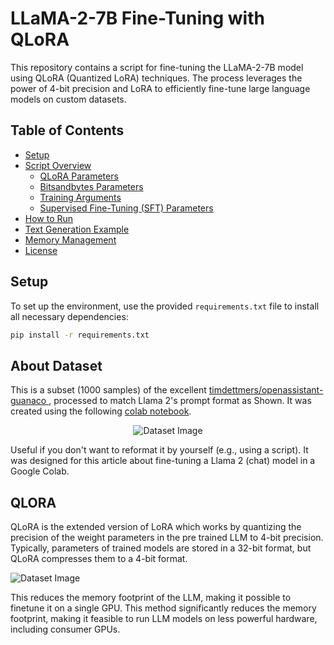 # LLaMA-2-7B Fine-Tuning with QLoRA

This repository contains a script for fine-tuning the LLaMA-2-7B model using QLoRA (Quantized LoRA) techniques. The process leverages the power of 4-bit precision and LoRA to efficiently fine-tune large language models on custom datasets.

## Table of Contents

- [Setup](#setup)
- [Script Overview](#script-overview)
  - [QLoRA Parameters](#qlora-parameters)
  - [Bitsandbytes Parameters](#bitsandbytes-parameters)
  - [Training Arguments](#training-arguments)
  - [Supervised Fine-Tuning (SFT) Parameters](#supervised-fine-tuning-sft-parameters)
- [How to Run](#how-to-run)
- [Text Generation Example](#text-generation-example)
- [Memory Management](#memory-management)
- [License](#license)

## Setup

To set up the environment, use the provided `requirements.txt` file to install all necessary dependencies:

```bash
pip install -r requirements.txt
```

## About Dataset
This is a subset (1000 samples) of the excellent [timdettmers/openassistant-guanaco ](https://huggingface.co/datasets/mlabonne/guanaco-llama2-1k), processed to match Llama 2's prompt format as Shown. It was created using the following [colab notebook](https://colab.research.google.com/drive/1Ad7a9zMmkxuXTOh1Z7-rNSICA4dybpM2?usp=sharing).

<div align="center">
  <img src="https://github.com/user-attachments/assets/85d98b25-aa9f-4b82-adcd-3eef90be1dab" alt="Dataset Image" />
</div>


Useful if you don't want to reformat it by yourself (e.g., using a script). It was designed for this article about fine-tuning a Llama 2 (chat) model in a Google Colab.

## QLORA
QLoRA is the extended version of LoRA which works by quantizing the precision of the weight parameters in the pre trained LLM to 4-bit precision. Typically, parameters of trained models are stored in a 32-bit format, but QLoRA compresses them to a 4-bit format.
<div align='centre'>
  <img src="https://github.com/user-attachments/assets/be7134d1-f37e-4e7f-a6f0-6bacebb2be22" alt="Dataset Image" />
</div>
  
This reduces the memory footprint of the LLM, making it possible to finetune it on a single GPU. This method significantly reduces the memory footprint, making it feasible to run LLM models on less powerful hardware, including consumer GPUs.
